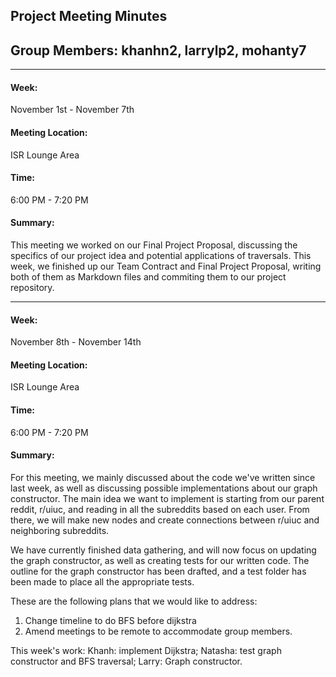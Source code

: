 ## Project Meeting Minutes
## Group Members: khanhn2, larrylp2, mohanty7
---

#### <strong>Week:</strong>
November 1st - November 7th
#### <strong>Meeting Location:</strong>
ISR Lounge Area
#### <strong>Time:</strong>
6:00 PM - 7:20 PM
#### <strong>Summary:</strong>
This meeting we worked on our Final Project Proposal, discussing the specifics of our project idea and potential applications of traversals. This week, we finished up our Team Contract and Final Project Proposal, writing both of them as Markdown files and commiting them to our project repository.

---
#### <strong>Week:</strong>
November 8th - November 14th
#### <strong>Meeting Location:</strong>
ISR Lounge Area
#### <strong>Time:</strong>
6:00 PM - 7:20 PM
#### <strong>Summary:</strong>
For this meeting, we mainly discussed about the code we've written since last week, as well as discussing possible implementations about our graph constructor.
The main idea we want to implement is starting from our parent reddit, r/uiuc, and reading in all the subreddits based on each user. From there, we will make new nodes and create connections between r/uiuc and neighboring subreddits.

We have currently finished data gathering, and will now focus on updating the graph constructor, as well as creating tests for our written code. The outline for the graph constructor has been drafted, and a test folder has been made to place all the appropriate tests.

These are the following plans that we would like to address:
1. Change timeline to do BFS before dijkstra
2. Amend meetings to be remote to accommodate group members.

This week's work: 
Khanh: implement Dijkstra; Natasha: test graph constructor and BFS traversal; Larry: Graph constructor.
